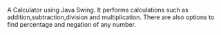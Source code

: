 A Calculator using Java Swing.
It performs calculations such as addition,subtraction,division and multiplication.
There are also options to find percentage and negation of any number.
